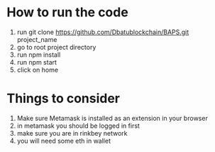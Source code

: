 # How to run the code
1. run git clone https://github.com/Dbatublockchain/BAPS.git project_name
2. go to root project directory
3. run npm install
4. run npm start
5. click on home

# Things to consider
1. Make sure Metamask is installed as an extension in your browser
2. in metamask you should be logged in first
3. make sure you are in rinkbey network
4. you will need some eth in wallet
